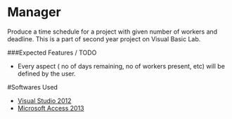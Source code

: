 # Manager
Produce a time schedule for a project with given number of workers and deadline. This is a part of second year project on Visual Basic Lab.

###Expected Features / TODO

* Every aspect ( no of days remaining, no of workers present, etc) will be defined by the user.

#Softwares Used

* [Visual Studio 2012](https://www.microsoft.com/en-in/download/details.aspx?id=34673)
* [Microsoft Access 2013](https://www.microsoft.com/en-in/download/details.aspx?id=39358)
